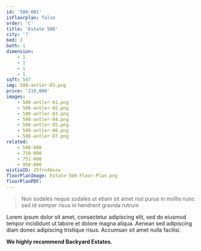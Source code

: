 ```yaml
---
id: '500-001'
isFloorplan: false
order: 'C'
title: 'Estate 500'
city: '?'
bed: 2
bath: 1
dimension:
    - 1
    - 1
    - 1
    - 1
sqft: 507
img: 500-antler-03.png
price: '219,000'
images:
    - 500-antler-01.png
    - 500-antler-02.png
    - 500-antler-03.png
    - 500-antler-04.png
    - 500-antler-05.png
    - 500-antler-06.png
    - 500-antler-07.png
related:
    - 500-000
    - 750-000
    - 751-000
    - 950-000
wistiaID: 25frn4bozw
floorPlanImage: Estate-500-Floor-Plan.png
floorPlanPDF:
---
```


> Non sodales neque sodales ut etiam sit amet nisl purus in mollis nunc sed id semper risus in hendrerit gravida rutrum

Lorem ipsum dolor sit amet, consectetur adipiscing elit, sed do eiusmod tempor incididunt ut labore et dolore magna aliqua. Aenean sed adipiscing diam donec adipiscing tristique risus. Accumsan sit amet nulla facilisi.

**We highly recommend Backyard Estates.**
